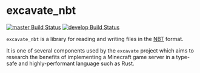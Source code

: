excavate_nbt
============

[![master Build Status](https://travis-ci.org/minecraft-cloud/excavate-nbt.svg?branch=master)](https://travis-ci.org/minecraft-cloud/excavate-nbt)
[![develop Build Status](https://travis-ci.org/minecraft-cloud/excavate-nbt.svg?branch=develop)](https://travis-ci.org/minecraft-cloud/excavate-nbt)

`excavate_nbt` is a library for reading and writing files in the [NBT] format.

It is one of several components used by the `excavate` project which aims to
research the benefits of implementing a Minecraft game server in a type-safe
and highly-performant language such as Rust.

[NBT]: https://wiki.vg/NBT#Specification